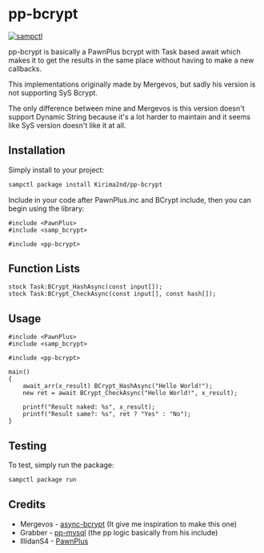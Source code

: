 # pp-bcrypt

[![sampctl](https://img.shields.io/badge/sampctl-pp--bcrypt-2f2f2f.svg?style=for-the-badge)](https://github.com/Kirima2nd/pp-bcrypt)

pp-bcrypt is basically a PawnPlus bcrypt with Task based await which
makes it to get the results in the same place without having to make a new callbacks.

This implementations originally made by Mergevos, but sadly his version is not supporting SyS Bcrypt.

The only difference between mine and Mergevos is this version doesn't support Dynamic String because it's a lot harder
to maintain and it seems like SyS version doesn't like it at all.

## Installation

Simply install to your project:

```bash
sampctl package install Kirima2nd/pp-bcrypt
```

Include in your code after PawnPlus.inc and BCrypt include, then you can begin using the library:

```pawn
#include <PawnPlus>
#include <samp_bcrypt>

#include <pp-bcrypt>
```

## Function Lists
```pawn
stock Task:BCrypt_HashAsync(const input[]);
stock Task:BCrypt_CheckAsync(const input[], const hash[]);
```

## Usage

```pawn
#include <PawnPlus>
#include <samp_bcrypt>

#include <pp-bcrypt>

main()
{
    await_arr(x_result) BCrypt_HashAsync("Hello World!");
    new ret = await BCrypt_CheckAsync("Hello World!", x_result);

    printf("Result naked: %s", x_result);
    printf("Result same?: %s", ret ? "Yes" : "No");
}
```

## Testing

To test, simply run the package:

```bash
sampctl package run
```

## Credits
* Mergevos - [async-bcrypt](https://github.com/Mergevos/samp-async-bcrypt) (It give me inspiration to make this one)
* Grabber - [pp-mysql](https://github.com/AGraber/pawn-plus-mysql) (the pp logic basically from his include)
* IllidanS4 - [PawnPlus](https://github.com/IllidanS4/PawnPlus)
